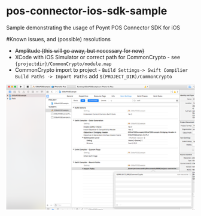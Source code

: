 # pos-connector-ios-sdk-sample
Sample demonstrating the usage of Poynt POS Connector SDK for iOS


#Known issues, and (possible) resolutions

* <del>Amplitude (this will go away, but necessary for now)
* XCode with iOS Simulator or correct path for CommonCrypto - see `{projectdir}/CommonCrypto/module.map`
* CommonCrypto import to project - `Build Settings-> Swift Compilier Build Paths -> Import Paths` add `$(PROJECT_DIR)/CommonCrypto`

![./CommonCrypto/example.png](./CommonCrypto/example.png)

